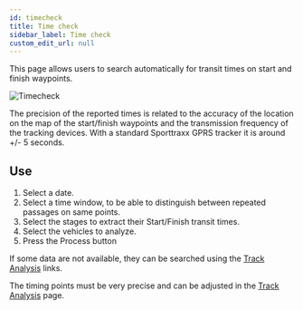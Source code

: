 ```yaml
---
id: timecheck
title: Time check 
sidebar_label: Time check
custom_edit_url: null
---
```

This page allows users to search automatically for transit times on start and finish waypoints. 

![Timecheck](/img/screenshots/timecheck.png)  

The precision of the reported times is related to the accuracy of the location on the map of the start/finish waypoints and the transmission frequency of the tracking devices.  With a standard Sporttraxx GPRS tracker it is around +/- 5 seconds.

## Use
1. Select a date. 
2. Select a time window, to be able to distinguish between repeated passages on same points.
3. Select the stages to extract their Start/Finish transit times.
4. Select the vehicles to analyze.  
5. Press the Process button

If some data are not available, they can be searched using the [Track Analysis](trackanalysis) links.

The timing points must be very precise and can be adjusted in the [Track Analysis](trackanalysis) page.